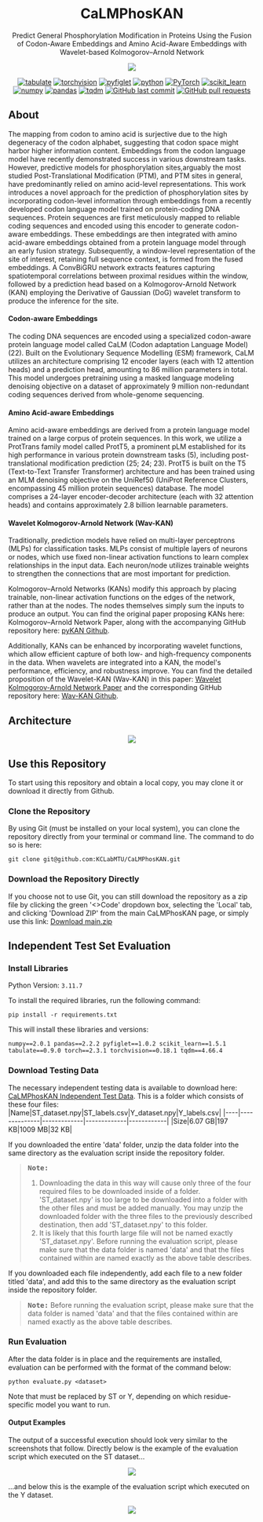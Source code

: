<div align="center">
  
# CaLMPhosKAN

</div>


<p align="center">
  Predict General Phosphorylation Modification in Proteins Using the Fusion of Codon-Aware Embeddings and Amino Acid-Aware Embeddings with Wavelet-based Kolmogorov–Arnold Network
</p>

<p align="center">
<img src="images/example_run.png"/> 
</p>

<p align="center">
<a href="https://pypi.org/project/tabulate/"><img alt="tabulate" src="https://img.shields.io/badge/tabulate-0.9.0-blue.svg"/></a>  
<a href="https://pytorch.org/vision/stable/index.html"><img alt="torchvision" src="https://img.shields.io/badge/torchvision-0.18.1-red.svg"/></a>  
<a href="https://pypi.org/project/pyfiglet/"><img alt="pyfiglet" src="https://img.shields.io/badge/pyfiglet-1.0.2-yellow.svg"/></a>
<a href="https://www.python.org/"><img alt="python" src="https://img.shields.io/badge/Python-3.11.7-blue.svg"/></a>
<a href="https://pytorch.org/"><img alt="PyTorch" src="https://img.shields.io/badge/PyTorch-2.3.1-orange.svg"/></a>
<a href="https://scikit-learn.org/"><img alt="scikit_learn" src="https://img.shields.io/badge/scikit_learn-1.5.1-blue.svg"/></a>
<a href="https://numpy.org/"><img alt="numpy" src="https://img.shields.io/badge/numpy-2.0.1-red.svg"/></a>
<a href="https://pandas.pydata.org/"><img alt="pandas" src="https://img.shields.io/badge/pandas-2.2.2-yellow.svg"/></a>
<a href="https://tqdm.github.io/"><img alt="tqdm" src="https://img.shields.io/badge/tqdm-4.66.4-blue.svg"/></a>
<a href="https://github.com/KCLabMTU/CaLMPhosKAN/commits/main"><img alt="GitHub last commit" src="https://img.shields.io/github/last-commit/KCLabMTU/CaLMPhosKAN.svg?style=flat&color=blue"></a>
<a href="https://github.com/KCLabMTU/CaLMPhosKAN/pulls"><img alt="GitHub pull requests" src="https://img.shields.io/github/issues-pr/KCLabMTU/CaLMPhosKAN.svg?style=flat&color=blue"></a>
</p>

## About
The mapping from codon to amino acid is surjective due to the high degeneracy of the codon alphabet, suggesting that codon space might harbor higher information content. Embeddings from the codon language model have recently demonstrated success in various downstream tasks. However, predictive models for phosphorylation sites,arguably the most studied Post-Translational Modification (PTM), and PTM sites in general, have predominantly relied on amino acid-level representations. This work introduces a novel approach for the prediction of phosphorylation sites by incorporating codon-level information through embeddings from a recently developed codon language model trained on protein-coding DNA sequences. Protein sequences are first meticulously mapped to reliable coding sequences and encoded using this encoder to generate codon-aware embeddings. These embeddings are then integrated with amino acid-aware embeddings obtained from a protein language model through an early fusion strategy. Subsequently, a window-level representation of the site of interest, retaining full sequence context, is formed from the fused embeddings. A ConvBiGRU network extracts features capturing spatiotemporal correlations between proximal residues within the window, followed by a prediction head based on a Kolmogorov-Arnold Network (KAN) employing the Derivative of Gaussian (DoG) wavelet transform to produce the inference for the site.

#### Codon-aware Embeddings
The coding DNA sequences are encoded using a specialized codon-aware protein language model called CaLM (Codon adaptation Language Model) (22). Built on the Evolutionary Sequence Modelling (ESM) framework, CaLM utilizes an architecture comprising 12 encoder layers (each with 12 attention heads) and a prediction head, amounting to 86 million parameters in total. This model undergoes pretraining using a masked language modeling denoising objective on a dataset of approximately 9 million non-redundant coding sequences derived from whole-genome sequencing.

#### Amino Acid-aware Embeddings 
Amino acid-aware embeddings are derived from a protein language model trained on a large corpus of protein sequences. In this work, we utilize a ProtTrans family model called ProtT5, a prominent pLM established for its high performance in various protein downstream tasks (5), including post-translational modification prediction (25; 24; 23). ProtT5 is built on the T5 (Text-to-Text Transfer Transformer) architecture and has been trained using an MLM denoising objective on the UniRef50 (UniProt Reference Clusters, encompassing 45 million protein sequences) database. The model comprises a 24-layer encoder-decoder architecture (each with 32 attention heads) and contains approximately 2.8 billion learnable parameters.

#### Wavelet Kolmogorov-Arnold Network (Wav-KAN)
Traditionally, prediction models have relied on multi-layer perceptrons (MLPs) for classification tasks. MLPs consist of multiple layers of neurons or nodes, which use fixed non-linear activation functions to learn complex relationships in the input data. Each neuron/node utilizes trainable weights to strengthen the connections that are most important for prediction.

Kolmogorov–Arnold Networks (KANs) modify this approach by placing trainable, non-linear activation functions on the edges of the network, rather than at the nodes. The nodes themselves simply sum the inputs to produce an output. You can find the original paper proposing KANs here: Kolmogorov–Arnold Network Paper, along with the accompanying GitHub repository here: [pyKAN Github](https://github.com/KindXiaoming/pykan).

Additionally, KANs can be enhanced by incorporating wavelet functions, which allow efficient capture of both low- and high-frequency components in the data. When wavelets are integrated into a KAN, the model's performance, efficiency, and robustness improve. You can find the detailed proposition of the Wavelet-KAN (Wav-KAN) in this paper: [Wavelet Kolmogorov-Arnold Network Paper](https://arxiv.org/abs/2405.12832) and the corresponding GitHub repository here: [Wav-KAN Github](https://github.com/zavareh1/Wav-KAN).


## Architecture

<p align="center">
<img src="images/Calmphoskan_architecture.png"/> 
</p>

## Use this Repository
To start using this repository and obtain a local copy, you may clone it or download it directly from Github.

### Clone the Repository
By using Git (must be installed on your local system), you can clone the repository directly from your terminal or command line. The command to do so is here:

```shell
git clone git@github.com:KCLabMTU/CaLMPhosKAN.git
```

### Download the Repository Directly
If you choose not to use Git, you can still download the repository as a zip file by clicking the green '<>Code' dropdown box, selecting the 'Local' tab, and clicking 'Download ZIP' from the main CaLMPhosKAN page, or simply use this link: [Download main.zip](https://github.com/KCLabMTU/CaLMPhosKAN/archive/refs/heads/main.zip)

## Independent Test Set Evaluation
### Install Libraries

Python Version: `3.11.7`

To install the required libraries, run the following command:

```shell
pip install -r requirements.txt
```
This will install these libraries and versions:

<code>numpy==2.0.1
pandas==2.2.2
pyfiglet==1.0.2
scikit_learn==1.5.1
tabulate==0.9.0
torch==2.3.1
torchvision==0.18.1
tqdm==4.66.4</code>

### Download Testing Data
The necessary independent testing data is available to download here: [CaLMPhosKAN Independent Test Data](https://drive.google.com/drive/folders/16GBz_CJCvvUyhspVAw4Qi6upQRqGRciS?usp=drive_link). This is a folder which consists of these four files:
|Name|ST_dataset.npy|ST_labels.csv|Y_dataset.npy|Y_labels.csv|
|----|--------------|-------------|-------------|------------|
|Size|6.07 GB|197 KB|1009 MB|32 KB|

If you downloaded the entire 'data' folder, unzip the data folder into the same directory as the evaluation script inside the repository folder.
> <kbd>**Note:**</kbd>
> 1. Downloading the data in this way will cause only three of the four required files to be downloaded inside of a folder. 'ST_dataset.npy' is too large to be downloaded into a folder with the other files and must be added manually. You may unzip the downloaded folder with the three files to the previously described destination, then add 'ST_dataset.npy' to this folder.
> 2. It is likely that this fourth large file will not be named exactly 'ST_dataset.npy'. Before running the evaluation script, please make sure that the data folder is named 'data' and that the files contained within are named exactly as the above table describes.

If you downloaded each file independently, add each file to a new folder titled 'data', and add this to the same directory as the evaluation script inside the repository folder.
> <kbd>**Note:**</kbd>
Before running the evaluation script, please make sure that the data folder is named 'data' and that the files contained within are named exactly as the above table describes.

### Run Evaluation
After the data folder is in place and the requirements are installed, evaluation can be performed with the format of the command below:
```shell
python evaluate.py <dataset>
```
Note that <dataset> must be replaced by ST or Y, depending on which residue-specific model you want to run.

#### Output Examples
The output of a successful execution should look very similar to the screenshots that follow. Directly below is the example of the evaluation script which executed on the ST dataset...

<p align="center">
<img src="images/example_output_ST.png"/> 
</p>

...and below this is the example of the evaluation script which executed on the Y dataset.

<p align="center">
<img src="images/example_output_Y.png"/> 
</p>
